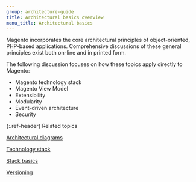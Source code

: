 ```yaml
---
group: architecture-guide
title: Architectural basics overview
menu_title: Architectural basics
---
```


Magento incorporates the core architectural principles of object-oriented, PHP-based applications. Comprehensive discussions of these general principles exist both on-line and in printed form.

The following discussion focuses on how these topics apply directly to Magento:

*  Magento technology stack
*  Magento View Model
*  Extensibility
*  Modularity
*  Event-driven architecture
*  Security

{:.ref-header}
Related topics

[Architectural diagrams]({{page.baseurl}}/architecture/archi_perspectives/arch_diagrams.html)

[Technology stack]({{page.baseurl}}/architecture/tech-stack.html)

[Stack basics]({{page.baseurl}}/architecture/tech-stack.html)

[Versioning]({{page.baseurl}}/extension-dev-guide/versioning/)
